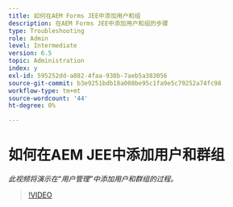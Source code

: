 ```yaml
---
title: 如何在AEM Forms JEE中添加用户和组
description: 在AEM Forms JEE中添加用户和组的步骤
type: Troubleshooting
role: Admin
level: Intermediate
version: 6.5
topic: Administration
index: y
exl-id: 595252dd-a882-4faa-938b-7aeb5a383056
source-git-commit: b3e9251bdb18a008be95c1fa9e5c79252a74fc98
workflow-type: tm+mt
source-wordcount: '44'
ht-degree: 0%

---
```


# 如何在AEM JEE中添加用户和群组

*此视频将演示在“用户管理”中添加用户和群组的过程。*

>[!VIDEO](https://video.tv.adobe.com/v/335485?quality=12&learn=on)
